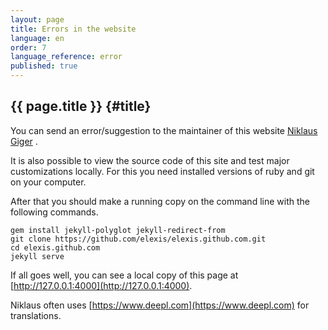 ```yaml
---
layout: page
title: Errors in the website
language: en 
order: 7 
language_reference: error 
published: true
---
```


{{ page.title }} {#title}
----------

You can send an error/suggestion to the maintainer of this website  [Niklaus Giger](mailto:niklaus.giger@member.fsf.org) .

It is also possible to view the source code of this site and test major customizations locally. For this you need installed versions of ruby and git on your computer.

After that you should make a running copy on the command line with the following commands.

```
gem install jekyll-polyglot jekyll-redirect-from
git clone https://github.com/elexis/elexis.github.com.git
cd elexis.github.com
jekyll serve
```
If all goes well, you can see a local copy of this page at  [http://127.0.0.1:4000](http://127.0.0.1:4000).

Niklaus often uses [https://www.deepl.com](https://www.deepl.com) for translations.

